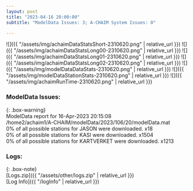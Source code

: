 ```yaml
---
layout: post
title: "2023-04-16 20:00:00"
subtitle: "ModelData Issues: 3; A-CHAIM System Issues: 0"

---
```


![]({{ "/assets/img/achaimDataStatsShort-2310620.png" | relative_url }})
![]({{ "/assets/img/achaimDataStatsLong00-2310620.png" | relative_url }})
![]({{ "/assets/img/achaimDataStatsLong01-2310620.png" | relative_url }})
![]({{ "/assets/img/achaimDataStatsLong02-2310620.png" | relative_url }})
![]({{ "/assets/img/modelDataDataStats-2310620.png" | relative_url }})
![]({{ "/assets/img/modelDataStationStats-2310620.png" | relative_url }})
![]({{ "/assets/img/achaimRunTime-2310620.png" | relative_url }})


### ModelData Issues:  
  
{: .box-warning}  
 ModelData report for 16-Apr-2023 20:15:08   
 /home2/achaim1/A-CHAIM/modelData/2023/106/20/modelData.mat   
 0% of all possible stations for JASON were downloaded. x18   
 0% of all possible stations for KASI were downloaded. x1504   
 0% of all possible stations for KARTVERKET were downloaded. x1213   
  


### Logs:  
  
{: .box-note}  
[Logs.zip]({{ "/assets/other/logs.zip" | relative_url }})  
[Log Info]({{ "/logInfo" | relative_url }})  
